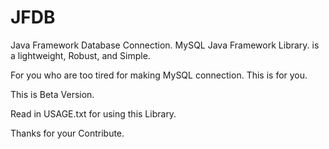 # JFDB
Java Framework Database Connection. MySQL Java Framework Library.
is a lightweight, Robust, and Simple.

For you who are too tired for making MySQL connection. This is for you.

This is Beta Version.

Read in USAGE.txt for using this Library.

Thanks for your Contribute.
